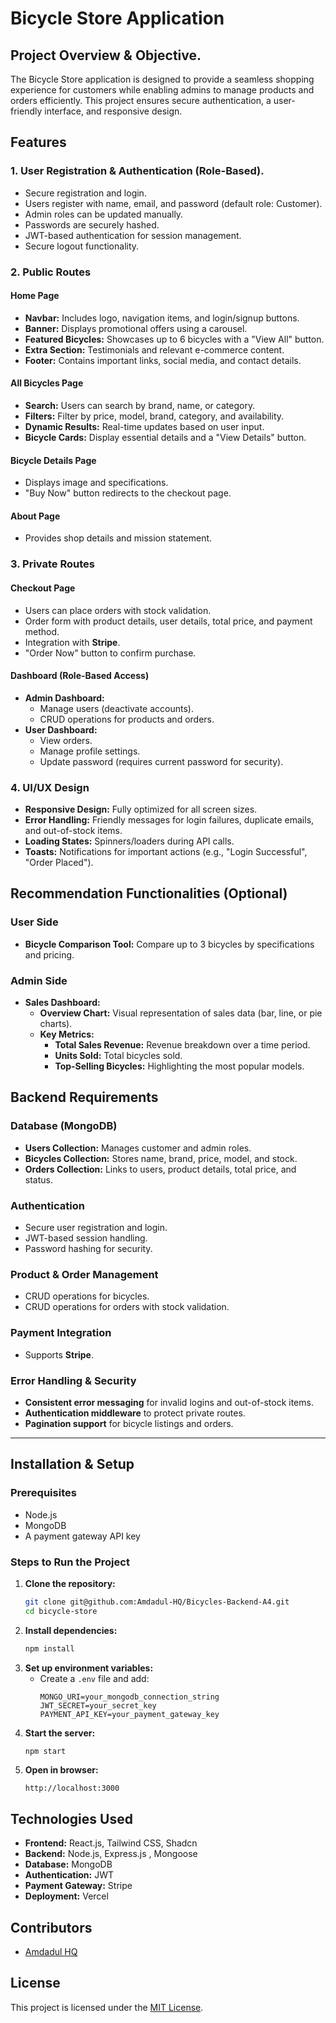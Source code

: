# Bicycle Store Application

## Project Overview & Objective.
The Bicycle Store application is designed to provide a seamless shopping experience for customers while enabling admins to manage products and orders efficiently. This project ensures secure authentication, a user-friendly interface, and responsive design.

## Features

### 1. User Registration & Authentication (Role-Based).
- Secure registration and login.
- Users register with name, email, and password (default role: Customer).
- Admin roles can be updated manually.
- Passwords are securely hashed.
- JWT-based authentication for session management.
- Secure logout functionality.

### 2. Public Routes
#### Home Page
- **Navbar:** Includes logo, navigation items, and login/signup buttons.
- **Banner:** Displays promotional offers using a carousel.
- **Featured Bicycles:** Showcases up to 6 bicycles with a "View All" button.
- **Extra Section:** Testimonials and relevant e-commerce content.
- **Footer:** Contains important links, social media, and contact details.

#### All Bicycles Page
- **Search:** Users can search by brand, name, or category.
- **Filters:** Filter by price, model, brand, category, and availability.
- **Dynamic Results:** Real-time updates based on user input.
- **Bicycle Cards:** Display essential details and a "View Details" button.

#### Bicycle Details Page
- Displays image and specifications.
- "Buy Now" button redirects to the checkout page.

#### About Page
- Provides shop details and mission statement.

### 3. Private Routes
#### Checkout Page
- Users can place orders with stock validation.
- Order form with product details, user details, total price, and payment method.
- Integration with **Stripe**.
- "Order Now" button to confirm purchase.

#### Dashboard (Role-Based Access)
- **Admin Dashboard:**
  - Manage users (deactivate accounts).
  - CRUD operations for products and orders.
- **User Dashboard:**
  - View orders.
  - Manage profile settings.
  - Update password (requires current password for security).

### 4. UI/UX Design
- **Responsive Design:** Fully optimized for all screen sizes.
- **Error Handling:** Friendly messages for login failures, duplicate emails, and out-of-stock items.
- **Loading States:** Spinners/loaders during API calls.
- **Toasts:** Notifications for important actions (e.g., "Login Successful", "Order Placed").

## Recommendation Functionalities (Optional)

### User Side
- **Bicycle Comparison Tool:** Compare up to 3 bicycles by specifications and pricing.

### Admin Side
- **Sales Dashboard:**
  - **Overview Chart:** Visual representation of sales data (bar, line, or pie charts).
  - **Key Metrics:**
    - **Total Sales Revenue:** Revenue breakdown over a time period.
    - **Units Sold:** Total bicycles sold.
    - **Top-Selling Bicycles:** Highlighting the most popular models.

## Backend Requirements

### Database (MongoDB)
- **Users Collection:** Manages customer and admin roles.
- **Bicycles Collection:** Stores name, brand, price, model, and stock.
- **Orders Collection:** Links to users, product details, total price, and status.

### Authentication
- Secure user registration and login.
- JWT-based session handling.
- Password hashing for security.

### Product & Order Management
- CRUD operations for bicycles.
- CRUD operations for orders with stock validation.

### Payment Integration
- Supports **Stripe**.

### Error Handling & Security
- **Consistent error messaging** for invalid logins and out-of-stock items.
- **Authentication middleware** to protect private routes.
- **Pagination support** for bicycle listings and orders.

---

## Installation & Setup

### Prerequisites
- Node.js
- MongoDB
- A payment gateway API key

### Steps to Run the Project
1. **Clone the repository:**
   ```bash
   git clone git@github.com:Amdadul-HQ/Bicycles-Backend-A4.git
   cd bicycle-store
   ```
2. **Install dependencies:**
   ```bash
   npm install
   ```
3. **Set up environment variables:**
   - Create a `.env` file and add:
     ```
     MONGO_URI=your_mongodb_connection_string
     JWT_SECRET=your_secret_key
     PAYMENT_API_KEY=your_payment_gateway_key
     ```
4. **Start the server:**
   ```bash
   npm start
   ```
5. **Open in browser:**
   ```
   http://localhost:3000
   ```

## Technologies Used
- **Frontend:** React.js, Tailwind CSS, Shadcn
- **Backend:** Node.js, Express.js , Mongoose
- **Database:** MongoDB
- **Authentication:** JWT
- **Payment Gateway:** Stripe
- **Deployment:** Vercel 

## Contributors
- [Amdadul HQ](https://github.com/Amdadul-HQ)

## License
This project is licensed under the [MIT License](LICENSE).

